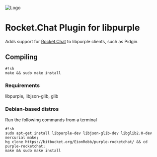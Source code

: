 ![Logo](https://bitbucket.org/EionRobb/purple-rocketchat/avatar)
# Rocket.Chat Plugin for libpurple #

Adds support for [Rocket.Chat](https://rocket.chat/) to libpurple clients, such as Pidgin.

## Compiling ##
```
#!sh
make && sudo make install
```

### Requirements ###
libpurple, libjson-glib, glib

### Debian-based distros ###
Run the following commands from a terminal

```
#!sh
sudo apt-get install libpurple-dev libjson-glib-dev libglib2.0-dev mercurial make;
hg clone https://bitbucket.org/EionRobb/purple-rocketchat/ && cd purple-rocketchat;
make && sudo make install
```